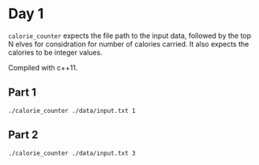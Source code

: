 # Day 1
`calorie_counter` expects the file path to the input data, followed by the top N elves for considration for number of calories carried. It also expects the calories to be integer values.

Compiled with c++11. 

## Part 1
`./calorie_counter ./data/input.txt 1`
## Part 2
`./calorie_counter ./data/input.txt 3`
